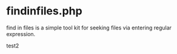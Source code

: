 # findinfiles.php
find in files is a simple tool kit for seeking files via entering regular expression.

test2
